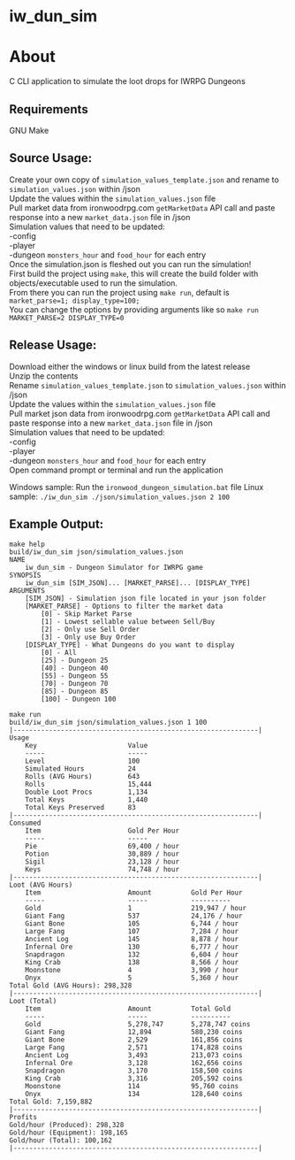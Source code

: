 # iw_dun_sim

# About
C CLI application to simulate the loot drops for IWRPG Dungeons

## Requirements
GNU Make  

## Source Usage:  
Create your own copy of `simulation_values_template.json` and rename to `simulation_values.json` within /json  
Update the values within the `simulation_values.json` file  
Pull market data from ironwoodrpg.com `getMarketData` API call and paste response into a new `market_data.json` file in /json   
Simulation values that need to be updated:  
    -config  
    -player  
    -dungeon `monsters_hour` and `food_hour` for each entry    
Once the simulation.json is fleshed out you can run the simulation!  
First build the project using `make`, this will create the build folder with objects/executable used to run the simulation.  
From there you can run the project using `make run`, default is `market_parse=1; display_type=100;`  
You can change the options by providing arguments like so `make run MARKET_PARSE=2 DISPLAY_TYPE=0`  

## Release Usage:
Download either the windows or linux build from the latest release  
Unzip the contents  
Rename `simulation_values_template.json` to `simulation_values.json` within /json  
Update the values within the `simulation_values.json` file  
Pull market json data from ironwoodrpg.com `getMarketData` API call and paste response into a new `market_data.json` file in /json   
Simulation values that need to be updated:  
    -config  
    -player  
    -dungeon `monsters_hour` and `food_hour` for each entry  
Open command prompt or terminal and run the application  

Windows sample: Run the `ironwood_dungeon_simulation.bat` file
Linux sample: `./iw_dun_sim ./json/simulation_values.json 2 100`  

## Example Output:
```
make help
build/iw_dun_sim json/simulation_values.json
NAME
	iw_dun_sim - Dungeon Simulator for IWRPG game
SYNOPSIS
	iw_dun_sim [SIM_JSON]... [MARKET_PARSE]... [DISPLAY_TYPE]
ARGUMENTS
	[SIM_JSON] - Simulation json file located in your json folder
	[MARKET_PARSE] - Options to filter the market data
		[0] - Skip Market Parse
		[1] - Lowest sellable value between Sell/Buy
		[2] - Only use Sell Order
		[3] - Only use Buy Order
	[DISPLAY_TYPE] - What Dungeons do you want to display
		[0] - All
		[25] - Dungeon 25
		[40] - Dungeon 40
		[55] - Dungeon 55
		[70] - Dungeon 70
		[85] - Dungeon 85
		[100] - Dungeon 100

make run
build/iw_dun_sim json/simulation_values.json 1 100
|--------------------------------------------------------------|
Usage
	Key                       Value
	-----                     -----
	Level                     100
	Simulated Hours           24
	Rolls (AVG Hours)         643
	Rolls                     15,444
	Double Loot Procs         1,134
	Total Keys                1,440
	Total Keys Preserved      83
|--------------------------------------------------------------|
Consumed
	Item                      Gold Per Hour
	-----                     -----
	Pie                       69,400 / hour
	Potion                    30,889 / hour
	Sigil                     23,128 / hour
	Keys                      74,748 / hour
|--------------------------------------------------------------|
Loot (AVG Hours)
	Item                      Amount          Gold Per Hour
	-----                     -----           ----------
	Gold                      1               219,947 / hour
	Giant Fang                537             24,176 / hour
	Giant Bone                105             6,744 / hour
	Large Fang                107             7,284 / hour
	Ancient Log               145             8,878 / hour
	Infernal Ore              130             6,777 / hour
	Snapdragon                132             6,604 / hour
	King Crab                 138             8,566 / hour
	Moonstone                 4               3,990 / hour
	Onyx                      5               5,360 / hour
Total Gold (AVG Hours): 298,328
|--------------------------------------------------------------|
Loot (Total)
	Item                      Amount          Total Gold
	-----                     -----           ----------
	Gold                      5,278,747       5,278,747 coins
	Giant Fang                12,894          580,230 coins
	Giant Bone                2,529           161,856 coins
	Large Fang                2,571           174,828 coins
	Ancient Log               3,493           213,073 coins
	Infernal Ore              3,128           162,656 coins
	Snapdragon                3,170           158,500 coins
	King Crab                 3,316           205,592 coins
	Moonstone                 114             95,760 coins
	Onyx                      134             128,640 coins
Total Gold: 7,159,882
|--------------------------------------------------------------|
Profits
Gold/hour (Produced): 298,328
Gold/hour (Equipment): 198,165
Gold/hour (Total): 100,162
|--------------------------------------------------------------|
```
